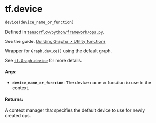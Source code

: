 <div itemscope itemtype="http://developers.google.com/ReferenceObject">
<meta itemprop="name" content="tf.device" />
</div>

# tf.device

``` python
device(device_name_or_function)
```



Defined in [`tensorflow/python/framework/ops.py`](https://www.tensorflow.org/code/tensorflow/python/framework/ops.py).

See the guide: [Building Graphs > Utility functions](../../../api_guides/python/framework.md#Utility_functions)

Wrapper for `Graph.device()` using the default graph.

See
[`tf.Graph.device`](../tf/Graph.md#device)
for more details.

#### Args:

* <b>`device_name_or_function`</b>: The device name or function to use in
    the context.


#### Returns:

A context manager that specifies the default device to use for newly
created ops.